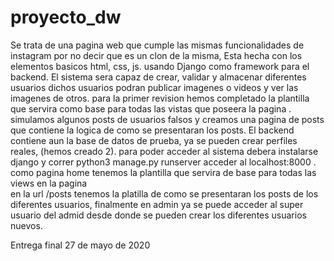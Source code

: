 # proyecto_dw
Se trata de una pagina web que cumple las mismas funcionalidades de instagram por no decir que es un clon de la misma,
Esta hecha con los elementos basicos html,  css,  js. usando Django como framework para el backend.
El sistema sera capaz de crear, validar y almacenar diferentes usuarios
dichos usuarios podran publicar imagenes o videos y ver las imagenes de otros.
para la  primer revision hemos completado la plantilla que servira como base para todas las vistas que poseera la pagina .
simulamos algunos posts de usuarios falsos y creamos una pagina de posts que contiene la logica de como se presentaran los posts.
El  backend contiene aun la base de datos de prueba, ya se pueden crear perfiles  reales, (hemos creado 2).
para poder acceder al sistema debera instalarse django y correr python3 manage.py runserver acceder al localhost:8000 .
como pagina home tenemos la plantilla que servira de base para todas las views en la pagina  
en la url /posts tenemos la platilla de como se presentaran los posts de los diferentes usuarios,
finalmente en admin ya se puede acceder al super usuario del admid desde donde se pueden crear los diferentes usuarios nuevos.

Entrega  final 27 de mayo de 2020
